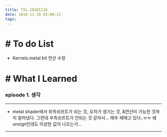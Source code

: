 ```yaml
---
title: TIL-20181110
date: 2018-11-10 03:00:21
tags: 
---
```


# # To do List

- Kernels.metal bit 연산 수정

# # What I Learned

### episode 1. 생각

---

- metal shader에서 좌측쉬프트가 되는 것, 오차가 생기는 것, &연산이 가능한 것까지 알아냈다. 그런데 우측쉬프트가 안되는 것 같아서... 매우 헤매고 있다..ㅠㅠ 왜 unsign인데도 이상한 값이 나오는가... 

---
